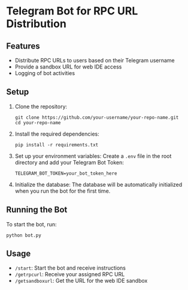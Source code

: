 # Telegram Bot for RPC URL Distribution

## Features

- Distribute RPC URLs to users based on their Telegram username
- Provide a sandbox URL for web IDE access
- Logging of bot activities

## Setup

1. Clone the repository:
   ```
   git clone https://github.com/your-username/your-repo-name.git
   cd your-repo-name
   ```

2. Install the required dependencies:
   ```
   pip install -r requirements.txt
   ```

3. Set up your environment variables:
   Create a `.env` file in the root directory and add your Telegram Bot Token:
   ```
   TELEGRAM_BOT_TOKEN=your_bot_token_here
   ```

4. Initialize the database:
   The database will be automatically initialized when you run the bot for the first time.

## Running the Bot

To start the bot, run:

```
python bot.py
```

## Usage

- `/start`: Start the bot and receive instructions
- `/getrpcurl`: Receive your assigned RPC URL
- `/getsandboxurl`: Get the URL for the web IDE sandbox
